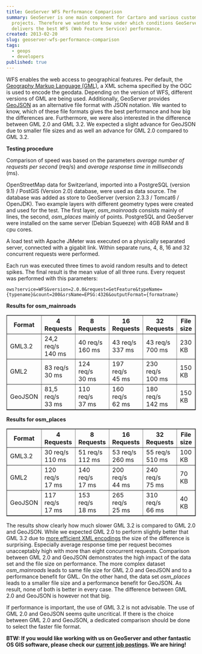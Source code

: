 ```yaml
---
title: GeoServer WFS Performance Comparison
summary: GeoServer is one main component for Cartaro and various customer
  projects. Therefore we wanted to know under which conditions GeoServer
  delivers the best WFS (Web Feature Service) performance.
created: 2013-02-20
slug: geoserver-wfs-performance-comparison
tags:
  - geops
  - developers
published: true
---
```

WFS enables the web access to geographical features. Per default, the [Geography Markup Language (GML)](http://www.opengeospatial.org/standards/gml), a XML schema specified by the OGC is used to encode the geodata. Depending on the version of WFS, different versions of GML are being used. Additionally, GeoServer provides [GeoJSON](http://www.geojson.org) as an alternative file format with JSON notation. We wanted to know, which of these file formats gives the best performance and how big the differences are. Furthermore, we were also interested in the difference between GML 2.0 and GML 3.2. We expected a slight advance for GeoJSON due to smaller file sizes and as well an advance for GML 2.0 compared to GML 3.2.

**Testing procedure**

Comparison of speed was based on the parameters *average number of requests per second* (req/s) and *average response time in milliseconds* (ms).

OpenStreetMap data for Switzerland, imported into a PostgreSQL (version 9.1) / PostGIS (Version 2.0) database, were used as data source. The database was added as store to GeoServer (version 2.3.3 / Tomcat6 / OpenJDK). Two example layers with different geometry types were created and used for the test. The first layer, *osm_mainroads* consists mainly of lines, the second, *osm_places* mainly of points. PostgreSQL and GeoServer were installed on the same server (Debian Squeeze) with 4GB RAM and 8 cpu cores.

A load test with Apache JMeter was executed on a physically separated server, connected with a gigabit link. Within separate runs, 4, 8, 16 and 32 concurrent requests were performed.

Each run was executed three times to avoid random results and to detect spikes. The final result is the mean value of all three runs. Every request was performed with this parameters:

```
ows?service=WFS&version=2.0.0&request=GetFeature&typeName={typename}&count=200&srsName=EPSG:4326&outputFormat={formatname}
```

**Results for osm_mainroads**

<table border="1">
   <tbody>
      <tr>
         <th>Format</th>
         <th>4 Requests</th>
         <th>8 Requests</th>
         <th>16 Requests</th>
         <th>32 Requests</th>
         <th>File size</th>
      </tr>
      <tr>
         <td>GML3.2</td>
         <td>24,2 req/s <br> 140 ms</td>
         <td>40 req/s <br> 160 ms</td>
         <td>43 req/s <br> 337 ms</td>
         <td>43 req/s <br> 700 ms</td>
         <td>230 KB</td>
      </tr>
      <tr>
         <td>GML2</td>
         <td>83 req/s <br> 30 ms</td>
         <td>124 req/s <br> 30 ms</td>
         <td>197 req/s <br> 45 ms</td>
         <td>230 req/s <br> 100 ms</td>
         <td>150 KB</td>
      </tr>
      <tr>
         <td>GeoJSON</td>
         <td>81,5 req/s <br> 33 ms</td>
         <td>110 req/s <br> 37 ms</td>
         <td>160 req/s <br> 62 ms</td>
         <td>180 req/s <br> 142 ms</td>
         <td>150 KB</td>
      </tr>
   </tbody>
</table>

**Results for osm_places**

<table border="1">
   <tbody>
      <tr>
         <th>Format</th>
         <th>4 Requests</th>
         <th>8 Requests</th>
         <th>16 Requests</th>
         <th>32 Requests</th>
         <th>File size</th>
      </tr>
      <tr>
         <td>GML3.2</td>
         <td>30 req/s <br> 110 ms</td>
         <td>51 req/s <br> 112 ms</td>
         <td>53 req/s <br> 260 ms</td>
         <td>55 req/s <br> 510 ms</td>
         <td>100 KB</td>
      </tr>
      <tr>
         <td>GML2</td>
         <td>120 req/s <br> 17 ms</td>
         <td>140 req/s <br> 17 ms</td>
         <td>200 req/s <br> 44 ms</td>
         <td>240 req/s <br> 75 ms</td>
         <td>70 KB</td>
      </tr>
      <tr>
         <td>GeoJSON</td>
         <td>117 req/s <br> 17 ms</td>
         <td>153 req/s <br> 18 ms</td>
         <td>265 req/s <br> 25 ms</td>
         <td>310 req/s <br> 66 ms</td>
         <td>40 KB</td>
      </tr>
   </tbody>
</table>

The results show clearly how much slower GML 3.2 is compared to GML 2.0 and GeoJSON. While we expected GML 2.0 to perform slightly better that GML 3.2 due to [more efficient XML encodings](http://osgeo-org.1560.n6.nabble.com/WFS-1-0-WFS-1-1-and-WFS-2-0-performance-issue-td5034498.html) the size of the difference is surprising. Especially average response time per request becomes unacceptably high with more than eight concurrent requests. Comparison between GML 2.0 and GeoJSON demonstrates the high impact of the data set and the file size on performance. The more complex dataset  *osm_mainroads* leads to same file size for GML 2.0 and GeoJSON and to a performance benefit for GML. On the other hand, the data set *osm_places* leads to a smaller file size and a performance benefit for GeoJSON. As result, none of both is better in every case. The difference between GML 2.0 and GeoJSON is however not that big.

If performance is important, the use of GML 3.2 is not advisable. The use of GML 2.0 and GeoJSON seems quite uncritical. If there is the choice between GML 2.0 and GeoJSON, a dedicated comparison should be done to select the faster file format.

**BTW: If you would like working with us on GeoServer and other fantastic OS GIS software, please check our [current job postings](https://www.geops.de/jobs). We are hiring!**